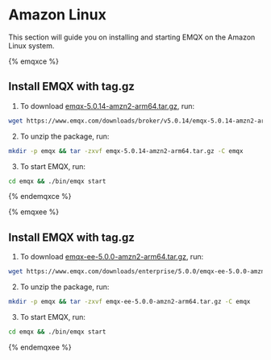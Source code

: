 # Amazon Linux

This section will guide you on installing and starting EMQX on the Amazon Linux system.

{% emqxce %}

## Install EMQX with tag.gz

1. To download [emqx-5.0.14-amzn2-arm64.tar.gz](https://www.emqx.com/downloads/broker/v5.0.14/emqx-5.0.14-amzn2-arm64.tar.gz), run:

```bash
wget https://www.emqx.com/downloads/broker/v5.0.14/emqx-5.0.14-amzn2-arm64.tar.gz
```

2. To unzip the package, run:

```bash
mkdir -p emqx && tar -zxvf emqx-5.0.14-amzn2-arm64.tar.gz -C emqx
```

3. To start EMQX, run:

```bash
cd emqx && ./bin/emqx start
```


{% endemqxce %}

{% emqxee %}

## Install EMQX with tag.gz

1. To download [emqx-ee-5.0.0-amzn2-arm64.tar.gz](https://www.emqx.com/downloads/enterprise/5.0.0/emqx-ee-5.0.0-amzn2-arm64.tar.gz), run:

```bash
wget https://www.emqx.com/downloads/enterprise/5.0.0/emqx-ee-5.0.0-amzn2-arm64.tar.gz
```

2. To unzip the package, run:

```bash
mkdir -p emqx && tar -zxvf emqx-ee-5.0.0-amzn2-arm64.tar.gz -C emqx
```

3. To start EMQX, run:

```bash
cd emqx && ./bin/emqx start
```

{% endemqxee %}